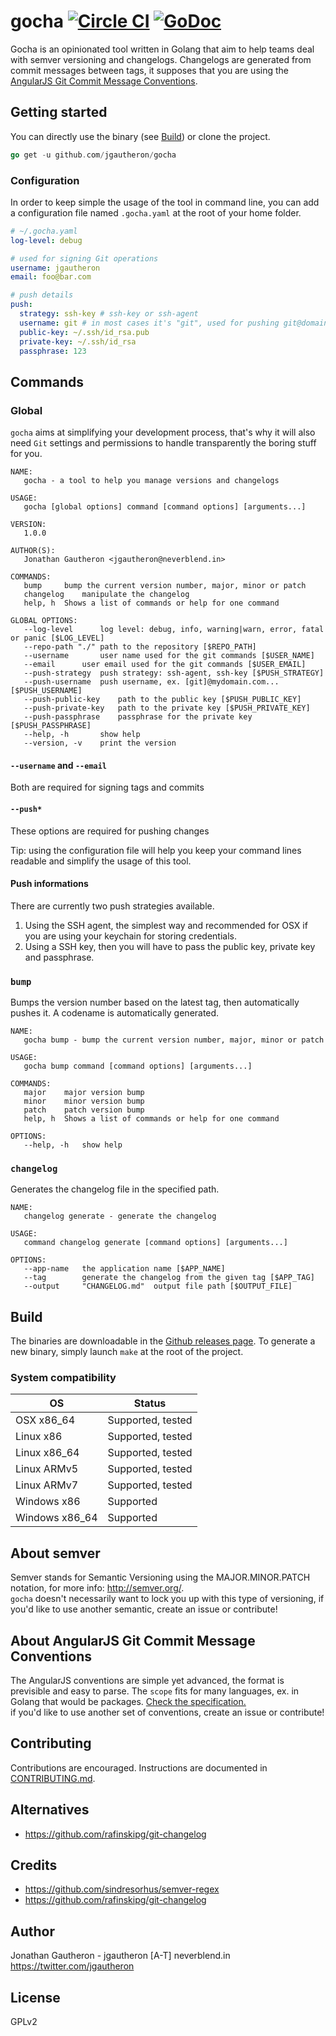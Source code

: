 # gocha [![Circle CI](https://circleci.com/gh/jgautheron/gocha.svg?style=svg)](https://circleci.com/gh/jgautheron/gocha) [![GoDoc](https://godoc.org/github.com/jgautheron/gocha?status.svg)](https://godoc.org/github.com/jgautheron/gocha)

Gocha is an opinionated tool written in Golang that aim to help teams deal with semver versioning and changelogs.
Changelogs are generated from commit messages between tags, it supposes that you are using the [AngularJS Git Commit Message Conventions](about-angularjs-...).

## Getting started
You can directly use the binary (see [Build](build)) or clone the project.

```go
go get -u github.com/jgautheron/gocha
```

### Configuration
In order to keep simple the usage of the tool in command line, you can add a configuration file named `.gocha.yaml` at the root of your home folder.

```yaml
# ~/.gocha.yaml
log-level: debug

# used for signing Git operations
username: jgautheron
email: foo@bar.com

# push details
push:
  strategy: ssh-key # ssh-key or ssh-agent
  username: git # in most cases it's "git", used for pushing git@domain.com...
  public-key: ~/.ssh/id_rsa.pub
  private-key: ~/.ssh/id_rsa
  passphrase: 123
```

## Commands

### Global

`gocha` aims at simplifying your development process, that's why it will also need `Git` settings and permissions to handle transparently the boring stuff for you.

```
NAME:
   gocha - a tool to help you manage versions and changelogs

USAGE:
   gocha [global options] command [command options] [arguments...]
   
VERSION:
   1.0.0
   
AUTHOR(S):
   Jonathan Gautheron <jgautheron@neverblend.in> 
   
COMMANDS:
   bump     bump the current version number, major, minor or patch
   changelog    manipulate the changelog
   help, h  Shows a list of commands or help for one command
   
GLOBAL OPTIONS:
   --log-level      log level: debug, info, warning|warn, error, fatal or panic [$LOG_LEVEL]
   --repo-path "./" path to the repository [$REPO_PATH]
   --username       user name used for the git commands [$USER_NAME]
   --email      user email used for the git commands [$USER_EMAIL]
   --push-strategy  push strategy: ssh-agent, ssh-key [$PUSH_STRATEGY]
   --push-username  push username, ex. [git]@mydomain.com... [$PUSH_USERNAME]
   --push-public-key    path to the public key [$PUSH_PUBLIC_KEY]
   --push-private-key   path to the private key [$PUSH_PRIVATE_KEY]
   --push-passphrase    passphrase for the private key [$PUSH_PASSPHRASE]
   --help, -h       show help
   --version, -v    print the version
```

#### `--username` and `--email`
Both are required for signing tags and commits

#### `--push*`
These options are required for pushing changes

Tip: using the configuration file will help you keep your command lines readable and simplify the usage of this tool.

#### Push informations

There are currently two push strategies available.
1. Using the SSH agent, the simplest way and recommended for OSX if you are using your keychain for storing credentials.
2. Using a SSH key, then you will have to pass the public key, private key and passphrase.

### `bump`

Bumps the version number based on the latest tag, then automatically pushes it. A codename is automatically generated.

```
NAME:
   gocha bump - bump the current version number, major, minor or patch

USAGE:
   gocha bump command [command options] [arguments...]

COMMANDS:
   major    major version bump
   minor    minor version bump
   patch    patch version bump
   help, h  Shows a list of commands or help for one command
   
OPTIONS:
   --help, -h   show help
```

### `changelog`

Generates the changelog file in the specified path.

```
NAME:
   changelog generate - generate the changelog

USAGE:
   command changelog generate [command options] [arguments...]

OPTIONS:
   --app-name   the application name [$APP_NAME]
   --tag        generate the changelog from the given tag [$APP_TAG]
   --output     "CHANGELOG.md"  output file path [$OUTPUT_FILE]
```

## Build

The binaries are downloadable in the [Github releases page](https://github.com/jgautheron/gocha/releases).
To generate a new binary, simply launch `make` at the root of the project.

### System compatibility
OS               | Status
---------------- | ------
OSX x86_64       | Supported, tested
Linux x86        | Supported, tested
Linux x86_64     | Supported, tested
Linux ARMv5      | Supported, tested
Linux ARMv7      | Supported, tested
Windows x86      | Supported
Windows x86_64   | Supported

## About semver
Semver stands for Semantic Versioning using the MAJOR.MINOR.PATCH notation, for more info: http://semver.org/.  
`gocha` doesn't necessarily want to lock you up with this type of versioning, if you'd like to use another semantic, create an issue or contribute!

## About AngularJS Git Commit Message Conventions
The AngularJS conventions are simple yet advanced, the format is previsible and easy to parse. The `scope` fits for many languages, ex. in Golang that would be packages. [Check the specification.](https://docs.google.com/document/d/1QrDFcIiPjSLDn3EL15IJygNPiHORgU1_OOAqWjiDU5Y/edit)  
if you'd like to use another set of conventions, create an issue or contribute!

## Contributing
Contributions are encouraged. Instructions are documented in [CONTRIBUTING.md](https://github.com/jgautheron/gocha/blob/master/CONTRIBUTING.md).

## Alternatives
- https://github.com/rafinskipg/git-changelog

## Credits
- https://github.com/sindresorhus/semver-regex
- https://github.com/rafinskipg/git-changelog

## Author
Jonathan Gautheron - jgautheron [A-T] neverblend.in  
https://twitter.com/jgautheron

## License
GPLv2
